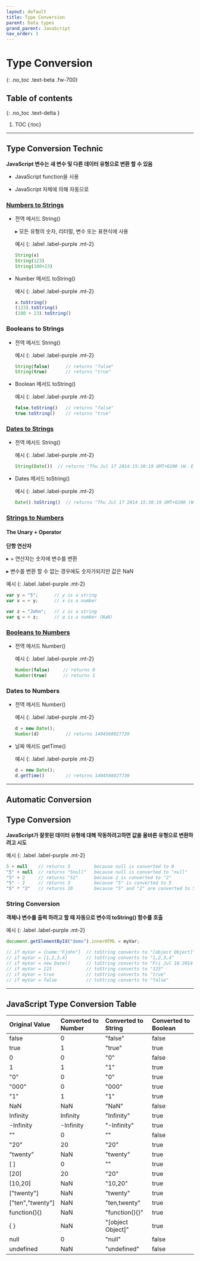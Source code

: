 ```yaml
---
layout: default
title: Type Conversion
parent: Data types
grand_parent: JavaScript
nav_order: 3
---
```

 
# Type Conversion
{: .no_toc .text-beta .fw-700}

## Table of contents
{: .no_toc .text-delta }

1. TOC
{:toc}

---

## Type Conversion Technic

**JavaScript 변수는 새 변수 및 다른 데이터 유형으로 변환 할 수 있음**

* JavaScript function을 사용

* JavaScript 자체에 의해 자동으로

### [Numbers to Strings](https://gekdev.github.io/docs/javascript/numbers/properties_methods/#converting-number-as-a-string)

* 전역 메서드 String()

    &#9656; 모든 유형의 숫자, 리터럴, 변수 또는 표현식에 사용

    예시
    {: .label .label-purple .mt-2}
    ```js
    String(x)
    String(123)
    String(100+23)
    ```

* Number 메서드 toString()

    예시
    {: .label .label-purple .mt-2}
    ```js
    x.toString()
    (123).toString()
    (100 + 23).toString()
    ```
    
### Booleans to Strings

* 전역 메서드 String()

    예시
    {: .label .label-purple .mt-2}
    ```js
    String(false)      // returns "false"
    String(true)       // returns "true"
    ```
    
* Boolean 메서드 toString()

    예시
    {: .label .label-purple .mt-2}
    ```js
    false.toString()   // returns "false"
    true.toString()    // returns "true"
    ```

### [Dates to Strings](https://gekdev.github.io/docs/javascript/dates/get_set_methods/#date-get-methods)

* 전역 메서드 String()

    예시
    {: .label .label-purple .mt-2}
    ```js
    String(Date())  // returns "Thu Jul 17 2014 15:38:19 GMT+0200 (W. Europe Daylight Time)"
    ```
    
* Dates 메서드 toString()

    예시
    {: .label .label-purple .mt-2}
    ```js
    Date().toString()  // returns "Thu Jul 17 2014 15:38:19 GMT+0200 (W. Europe Daylight Time)"
    ```

### [Strings to Numbers](https://gekdev.github.io/docs/javascript/numbers/properties_methods/#converting-variables-to-numbers)

#### The Unary + Operator

**단항 연산자**

&#9656; + 연산자는 숫자에 변수를 변환

&#9656; 변수를 변환 할 수 없는 경우에도 숫자가되지만 값은 NaN

예시
{: .label .label-purple .mt-2}
```js
var y = "5";      // y is a string
var x = + y;      // x is a number

var z = "John";   // z is a string
var q = + z;      // q is a number (NaN)
```

### [Booleans to Numbers](https://gekdev.github.io/docs/javascript/numbers/properties_methods/#number)

* 전역 메서드 Number()

    예시
    {: .label .label-purple .mt-2}
    ```js
    Number(false)     // returns 0
    Number(true)      // returns 1
    ```

### Dates to Numbers

* 전역 메서드 Number()

    예시
    {: .label .label-purple .mt-2}
    ```js
    d = new Date();
    Number(d)          // returns 1404568027739
    ```
    
* 날짜 메서드 getTime()

    예시
    {: .label .label-purple .mt-2}
    ```js
    d = new Date();
    d.getTime()        // returns 1404568027739
    ```

---

## Automatic Conversion

## Type Conversion

**JavaScript가 잘못된 데이터 유형에 대해 작동하려고하면 값을 올바른 유형으로 변환하려고 시도**

예시
{: .label .label-purple .mt-2}
```js
5 + null    // returns 5         because null is converted to 0
"5" + null  // returns "5null"   because null is converted to "null"
"5" + 2     // returns "52"      because 2 is converted to "2"
"5" - 2     // returns 3         because "5" is converted to 5
"5" * "2"   // returns 10        because "5" and "2" are converted to 5 and 2
```

### String Conversion

**객체나 변수를 출력 하려고 할 때 자동으로 변수의 toString() 함수를 호출**

예시
{: .label .label-purple .mt-2}
```js
document.getElementById("demo").innerHTML = myVar;

// if myVar = {name:"Fjohn"}  // toString converts to "[object Object]"
// if myVar = [1,2,3,4]       // toString converts to "1,2,3,4"
// if myVar = new Date()      // toString converts to "Fri Jul 18 2014 09:08:55 GMT+0200"
// if myVar = 123             // toString converts to "123"
// if myVar = true            // toString converts to "true"
// if myVar = false           // toString converts to "false"
```

---

## JavaScript Type Conversion Table

| Original Value 	| Converted to Number | Converted to String	| Converted to Boolean |
|:------------------|:--------------------|:--------------------|:---------------------|
| false	            | 0                   | "false"	            | false                |	
| true	            | 1                   |	"true" 	            | true	               |
| 0	                | 0                   |	"0"		            | false                |	
| 1	                | 1                   |	"1"		            | true	               |	
| "0"	            | 0                   |	"0"		            | true	               |	
| "000"	            | 0                   |	"000"		        | true	               |	
| "1"	            | 1                   |	"1"		            | true	               |	
| NaN	            | NaN	              | "NaN"		        | false                |	
| Infinity	        | Infinity            |	"Infinity"		    | true	               |	
| -Infinity	        | -Infinity	          | "-Infinity"		    | true	               |	
| ""	            | 0                   |	""		            | false                |	
| "20"	            | 20                  |	"20"		        | true	               |	
| "twenty"	        | NaN	              |	"twenty"		    | true	               |	
| [ ]	            | 0	                  | ""		            | true	               |	
| [20]	            | 20	              | "20"		        | true	               |	
| [10,20]	        | NaN	              | "10,20"		        | true	               |	
| ["twenty"]	    | NaN	              | "twenty"		    | true	               |	
| ["ten","twenty"]	| NaN	              | "ten,twenty"		| true	               |	
| function(){}	    | NaN	              | "function(){}"		| true	               |	
| { }	            | NaN	              | "[object Object]"	| true	               |	
| null	            | 0	                  | "null"		        | false                |	
| undefined	        | NaN	              | "undefined"		    | false                |


